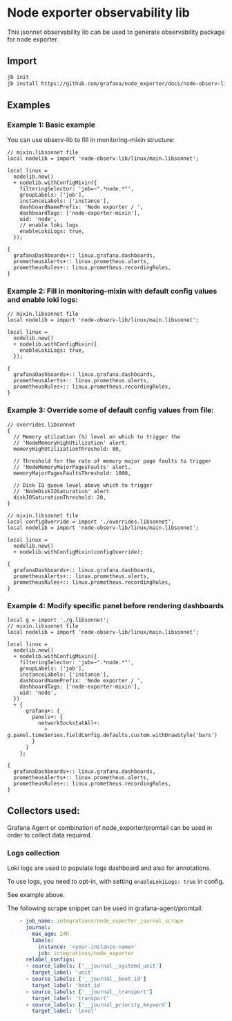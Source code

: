 # Node exporter observability lib

This jsonnet observability lib can be used to generate observability package for node exporter.

## Import

```sh
jb init
jb install https://github.com/grafana/node_exporter/docs/node-observ-lib
```

## Examples

### Example 1: Basic example

You can use observ-lib to fill in monitoring-mixin structure:

```jsonnet
// mixin.libsonnet file
local nodelib = import 'node-observ-lib/linux/main.libsonnet';

local linux =
  nodelib.new()
  + nodelib.withConfigMixin({
    filteringSelector: 'job=~".*node.*"',
    groupLabels: ['job'],
    instanceLabels: ['instance'],
    dashboardNamePrefix: 'Node exporter / ',
    dashboardTags: ['node-exporter-mixin'],
    uid: 'node',
    // enable loki logs
    enableLokiLogs: true,
  });

{
  grafanaDashboards+:: linux.grafana.dashboards,
  prometheusAlerts+:: linux.prometheus.alerts,
  prometheusRules+:: linux.prometheus.recordingRules,
}

```

### Example 2: Fill in monitoring-mixin with default config values and enable loki logs:


```jsonnet
// mixin.libsonnet file
local nodelib = import 'node-observ-lib/linux/main.libsonnet';

local linux =
  nodelib.new()
  + nodelib.withConfigMixin({
    enableLokiLogs: true,
  });

{
  grafanaDashboards+:: linux.grafana.dashboards,
  prometheusAlerts+:: linux.prometheus.alerts,
  prometheusRules+:: linux.prometheus.recordingRules,
}

```

### Example 3: Override some of default config values from file:


```jsonnet
// overrides.libsonnet
{
  // Memory utilzation (%) level on which to trigger the
  // 'NodeMemoryHighUtilization' alert.
  memoryHighUtilizationThreshold: 80,

  // Threshold for the rate of memory major page faults to trigger
  // 'NodeMemoryMajorPagesFaults' alert.
  memoryMajorPagesFaultsThreshold: 1000,

  // Disk IO queue level above which to trigger
  // 'NodeDiskIOSaturation' alert.
  diskIOSaturationThreshold: 20,
}

// mixin.libsonnet file
local configOverride = import './overrides.libsonnet';
local nodelib = import 'node-observ-lib/linux/main.libsonnet';

local linux =
  nodelib.new()
  + nodelib.withConfigMixin(configOverride);

{
  grafanaDashboards+:: linux.grafana.dashboards,
  prometheusAlerts+:: linux.prometheus.alerts,
  prometheusRules+:: linux.prometheus.recordingRules,
}

```

### Example 4: Modify specific panel before rendering dashboards

```jsonnet
local g = import './g.libsonnet';
// mixin.libsonnet file
local nodelib = import 'node-observ-lib/linux/main.libsonnet';

local linux =
  nodelib.new()
  + nodelib.withConfigMixin({
    filteringSelector: 'job=~".*node.*"',
    groupLabels: ['job'],
    instanceLabels: ['instance'],
    dashboardNamePrefix: 'Node exporter / ',
    dashboardTags: ['node-exporter-mixin'],
    uid: 'node',
  })
  + {
      grafana+: {
        panels+: {
          networkSockstatAll+:
            + g.panel.timeSeries.fieldConfig.defaults.custom.withDrawStyle('bars')
        }
      }
    };

{
  grafanaDashboards+:: linux.grafana.dashboards,
  prometheusAlerts+:: linux.prometheus.alerts,
  prometheusRules+:: linux.prometheus.recordingRules,
}

```

## Collectors used:

Grafana Agent or combination of node_exporter/promtail can be used in order to collect data required.

### Logs collection

Loki logs are used to populate logs dashboard and also for annotations.

To use logs, you need to opt-in, with setting `enableLokiLogs: true` in config.

See example above.

The following scrape snippet can be used in grafana-agent/promtail:

```yaml
    - job_name: integrations/node_exporter_journal_scrape
      journal:
        max_age: 24h
        labels:
          instance: '<your-instance-name>'
          job: integrations/node_exporter
      relabel_configs:
      - source_labels: ['__journal__systemd_unit']
        target_label: 'unit'
      - source_labels: ['__journal__boot_id']
        target_label: 'boot_id'
      - source_labels: ['__journal__transport']
        target_label: 'transport'
      - source_labels: ['__journal_priority_keyword']
        target_label: 'level'
```

